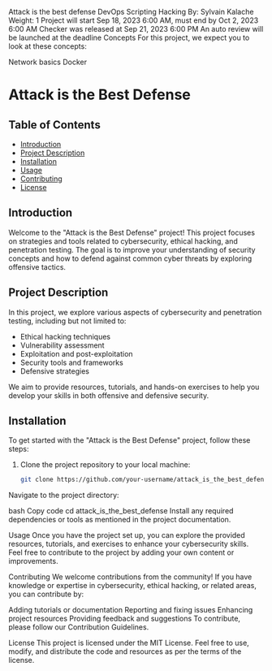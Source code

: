 Attack is the best defense
DevOps
Scripting
Hacking
 By: Sylvain Kalache
 Weight: 1
 Project will start Sep 18, 2023 6:00 AM, must end by Oct 2, 2023 6:00 AM
 Checker was released at Sep 21, 2023 6:00 PM
 An auto review will be launched at the deadline
Concepts
For this project, we expect you to look at these concepts:

Network basics
Docker
# Attack is the Best Defense

## Table of Contents

- [Introduction](#introduction)
- [Project Description](#project-description)
- [Installation](#installation)
- [Usage](#usage)
- [Contributing](#contributing)
- [License](#license)

## Introduction

Welcome to the "Attack is the Best Defense" project! This project focuses on strategies and tools related to cybersecurity, ethical hacking, and penetration testing. The goal is to improve your understanding of security concepts and how to defend against common cyber threats by exploring offensive tactics.

## Project Description

In this project, we explore various aspects of cybersecurity and penetration testing, including but not limited to:

- Ethical hacking techniques
- Vulnerability assessment
- Exploitation and post-exploitation
- Security tools and frameworks
- Defensive strategies

We aim to provide resources, tutorials, and hands-on exercises to help you develop your skills in both offensive and defensive security.

## Installation

To get started with the "Attack is the Best Defense" project, follow these steps:

1. Clone the project repository to your local machine:

   ```bash
   git clone https://github.com/your-username/attack_is_the_best_defense.git
Navigate to the project directory:

bash
Copy code
cd attack_is_the_best_defense
Install any required dependencies or tools as mentioned in the project documentation.

Usage
Once you have the project set up, you can explore the provided resources, tutorials, and exercises to enhance your cybersecurity skills. Feel free to contribute to the project by adding your own content or improvements.

Contributing
We welcome contributions from the community! If you have knowledge or expertise in cybersecurity, ethical hacking, or related areas, you can contribute by:

Adding tutorials or documentation
Reporting and fixing issues
Enhancing project resources
Providing feedback and suggestions
To contribute, please follow our Contribution Guidelines.

License
This project is licensed under the MIT License. Feel free to use, modify, and distribute the code and resources as per the terms of the license.


